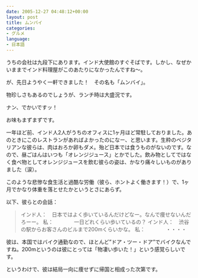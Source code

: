 ```yaml
---
date: 2005-12-27 04:48:12+00:00
layout: post
title: ムンバイ
categories:
- グルメ
language:
- 日本語
---
```


うちの会社は九段下にあります。インド大使館のすぐそばです。しかし、なぜかいままでインド料理屋がこのあたりになかったんですね～。

が、先日ようやく一軒できました！　その名も「ムンバイ」。

物珍しさもあるのでしょうが、ランチ時は大盛況です。

ナン、でかいですッ！

お味もまずまずです。

一年ほど前、インド人2人がうちのオフィスに1ヶ月ほど常駐しておりました。あのときにこのレストランがあればよかったのになー、と思います。生粋のベジタリアンな彼らは、肉はおろか卵もダメ。殆ど日本では食うものがないのです。なので、昼ごはんはいつも「オレンジジュース」とかでした。飲み物としてではなく食べ物としてオレンジジュースを飲む彼らの姿は、かなり痛々しいものがありました（涙）。

このような悲惨な食生活と過酷な労働（彼ら、ホントよく働きます！）で、1ヶ月でかなり体重を落とせたかというとさにあらず。

以下、彼らとの会話：


<blockquote>インド人：　日本ではよく歩いているんだけどなー。なんで痩せないんだろーー。
私：　　　　一日どれくらい歩いているの？
インド人：　渋谷の駅からお客さんのビルまで200mくらいかな。
私：　　　　・・・・</blockquote>


彼は、本国ではバイク通勤なので、ほとんど”ドア・ツー・ドア”でバイクなんですね。200mというのは彼にとっては「物凄い歩いた！」という感覚らしいです。

というわけで、彼は結局一向に痩せずに帰国と相成った次第です。
